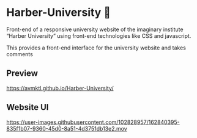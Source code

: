 # Harber-University 🏫
Front-end of a responsive university website of the imaginary institute “Harber University” using front-end technologies like CSS and javascript.

This provides a front-end interface for the university website and takes comments

## Preview
https://avmktl.github.io/Harber-University/

## Website UI

https://user-images.githubusercontent.com/102828957/162840395-835f1b07-9360-45d0-8a51-4d3751db13e2.mov

